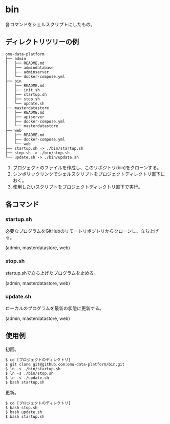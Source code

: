 # bin
各コマンドをシェルスクリプトにしたもの。

## ディレクトリツリーの例
```
omu-data-platform
├── admin
│   ├── README.md
│   ├── admindatabase
│   ├── adminserver
│   └── docker-compose.yml
├── bin
│   ├── README.md
│   ├── init.sh
│   ├── startup.sh
│   ├── stop.sh
│   └── update.sh
├── masterdatastore
│   ├── README.md
│   ├── apiserver
│   ├── docker-compose.yml
│   └── masterdatastore
├── web
│   ├── README.md
│   ├── docker-compose.yml
│   └── web
├── startup.sh -> ./bin/startup.sh
├── stop.sh -> ./bin/stop.sh
└── update.sh -> ./bin/update.sh
```

1. プロジェクトのファイルを作成し、このリポジトリ(bin)をクローンする。
1. シンボリックリンクでシェルスクリプトをプロジェクトディレクトリ直下におく。
1. 使用したいスクリプトをプロジェクトディレクトリ直下で実行。

## 各コマンド
### startup.sh
必要なプログラムをGitHubのリモートリポジトリからクローンし、立ち上げる。

(admin, masterdatastore, web)

### stop.sh
startup.shで立ち上げたプログラムを止める。

(admin, masterdatastore, web)

### update.sh
ローカルのプログラムを最新の状態に更新する。

(admin, masterdatastore, web)

## 使用例
初回。
```
$ cd [プロジェクトのディレクトリ]
$ git clone git@github.com:omu-data-platform/bin.git
$ ln -s ./bin/startup.sh
$ ln -s ./bin/stop.sh
$ ln -s ./update.sh
$ bash startup.sh
```

更新。
```
$ cd [プロジェクトのディレクトリ]
$ bash stop.sh
$ bash update.sh
$ bash startup.sh
```